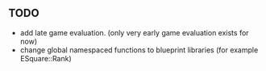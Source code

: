 ## TODO

- add late game evaluation. (only very early game evaluation exists for now)
- change global namespaced functions to blueprint libraries (for example ESquare::Rank)